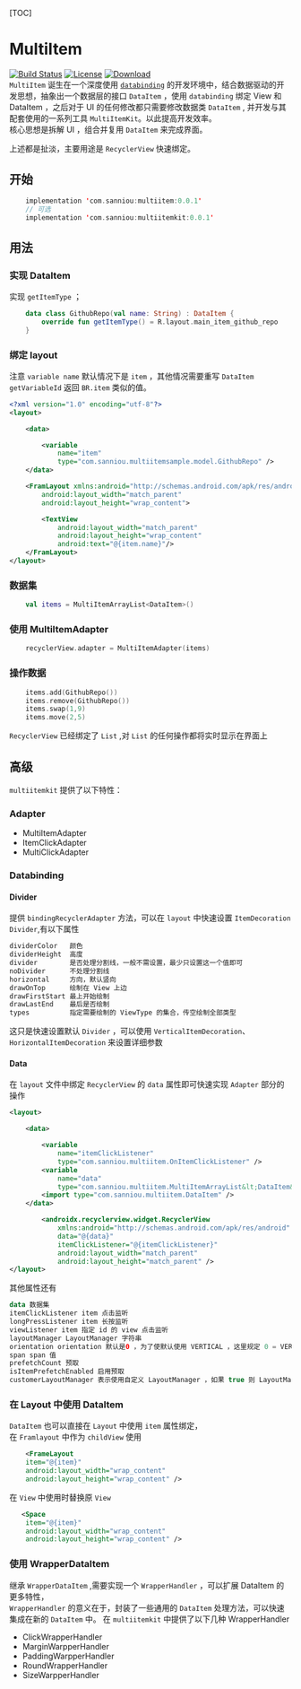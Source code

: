 [TOC]
# MultiItem

[![Build Status](https://api.travis-ci.com/sanniou/MultiItemKit.svg?branch=master)](https://travis-ci.com/sanniou/MultiItemKit)
[![License](https://img.shields.io/badge/license-Apache%202.0-blue.svg)](https://github.com/drakeet/MultiItemKit/blob/master/LICENSE)
[ ![Download](https://api.bintray.com/packages/findjichang/maven/MultiItem/images/download.svg) ](https://bintray.com/findjichang/maven/MultiItem/_latestVersion)  
 `MultiItem` 诞生在一个深度使用 [`databinding`][1] 的开发环境中，结合数据驱动的开发思想，抽象出一个数据层的接口 `DataItem` ，使用 `databinding` 绑定 View 和 DataItem ，之后对于 UI 的任何修改都只需要修改数据类 `DataItem` , 并开发与其配套使用的一系列工具 `MultiItemKit`。以此提高开发效率。  
核心思想是拆解 UI ，组合并复用 `DataItem` 来完成界面。  

上述都是扯淡，主要用途是 `RecyclerView` 快速绑定。
## 开始
```kotlin
    implementation 'com.sanniou:multiitem:0.0.1'
    // 可选
    implementation 'com.sanniou:multiitemkit:0.0.1'
```
## 用法
### 实现 DataItem
实现 `getItemType` ；
```kotlin
    data class GithubRepo(val name: String) : DataItem {
        override fun getItemType() = R.layout.main_item_github_repo
    }
```
### 绑定 layout
注意 `variable name` 默认情况下是 `item` ，其他情况需要重写 `DataItem getVariableId` 返回 `BR.item` 类似的值。
```xml
<?xml version="1.0" encoding="utf-8"?>
<layout>

    <data>

        <variable
            name="item"
            type="com.sanniou.multiitemsample.model.GithubRepo" />
    </data>

    <FramLayout xmlns:android="http://schemas.android.com/apk/res/android"
        android:layout_width="match_parent"
        android:layout_height="wrap_content">

        <TextView
            android:layout_width="match_parent"
            android:layout_height="wrap_content"
            android:text="@{item.name}"/>
    </FramLayout>
</layout>

```

### 数据集
```kotlin
    val items = MultiItemArrayList<DataItem>()
```
### 使用 MultiItemAdapter
```kotlin
    recyclerView.adapter = MultiItemAdapter(items)
```
### 操作数据
```kotlin
    items.add(GithubRepo())
    items.remove(GithubRepo())
    items.swap(1,9)
    items.move(2,5)
```
`RecyclerView` 已经绑定了 `List` ,对 `List` 的任何操作都将实时显示在界面上
## 高级
`multiitemkit` 提供了以下特性：
### Adapter

 - MultiItemAdapter
 - ItemClickAdapter
 - MultiClickAdapter

### Databinding
#### Divider
提供 `bindingRecyclerAdapter` 方法，可以在 `layout` 中快速设置 `ItemDecoration Divider`,有以下属性
```kotlin
dividerColor   颜色
dividerHeight  高度
divider        是否处理分割线，一般不需设置，最少只设置这一个值即可
noDivider      不处理分割线
horizontal     方向，默认竖向
drawOnTop      绘制在 View 上边
drawFirstStart 最上开始绘制
drawLastEnd    最后是否绘制
types          指定需要绘制的 ViewType 的集合，传空绘制全部类型
```
这只是快速设置默认 `Divider` ，可以使用 `VerticalItemDecoration`、 `HorizontalItemDecoration` 来设置详细参数
#### Data
在 `layout` 文件中绑定 `RecyclerView` 的 `data` 属性即可快速实现 `Adapter` 部分的操作
```xml
<layout>

    <data>

        <variable
            name="itemClickListener"
            type="com.sanniou.multiitem.OnItemClickListener" />
        <variable
            name="data"
            type="com.sanniou.multiitem.MultiItemArrayList&lt;DataItem&gt;" />
        <import type="com.sanniou.multiitem.DataItem" />
    </data>

        <androidx.recyclerview.widget.RecyclerView
            xmlns:android="http://schemas.android.com/apk/res/android"
            data="@{data}"
            itemClickListener="@{itemClickListener}"
            android:layout_width="match_parent"
            android:layout_height="match_parent" />
</layout>
```
其他属性还有
```kotlin
data 数据集
itemClickListener item 点击监听
longPressListener item 长按监听
viewListener item 指定 id 的 view 点击监听
layoutManager LayoutManager 字符串
orientation orientation 默认是0 ，为了使默认使用 VERTICAL ，这里规定 0 = VERTICAL0 ，1 = HORIZONTAL，那么需要横向时设置 1 即可
span span 值
prefetchCount 预取
isItemPrefetchEnabled 启用预取
customerLayoutManager 表示使用自定义 LayoutManager ，如果 true 则 LayoutManager 相关属性不生效
```
### 在 Layout 中使用 DataItem
`DataItem` 也可以直接在 `Layout` 中使用 `item` 属性绑定，  
在 `Framlayout` 中作为 `childView` 使用
```xml
    <FrameLayout
    item="@{item}"
    android:layout_width="wrap_content"
    android:layout_height="wrap_content" />
```
在 `View` 中使用时替换原 `View`
```xml
   <Space
    item="@{item}"
    android:layout_width="wrap_content"
    android:layout_height="wrap_content" />
```

### 使用 WrapperDataItem
继承 `WrapperDataItem` ,需要实现一个 `WrapperHandler` ，可以扩展 DataItem 的更多特性，  
`WrapperHandler` 的意义在于，封装了一些通用的 `DataItem` 处理方法，可以快速集成在新的 `DataItem` 中。
在 `multiitemkit` 中提供了以下几种 WrapperHandler

 - ClickWrapperHandler
 - MarginWarpperHandler
 - PaddingWarpperHandler
 - RoundWrapperHandler
 - SizeWarpperHandler

  [1]: https://developer.android.com/topic/libraries/data-binding
